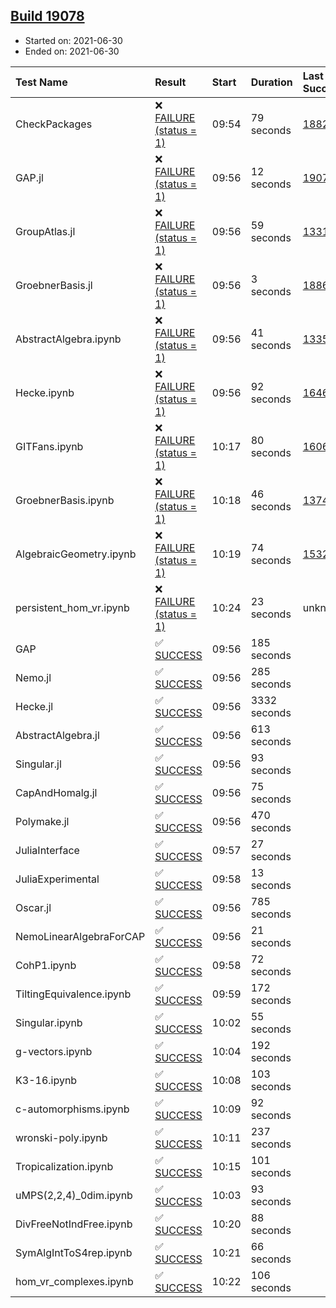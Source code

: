 ## [Build 19078](https://oscarci.mathematik.uni-kl.de/job/oscar/19078/)

* Started on: 2021-06-30
* Ended on: 2021-06-30

| Test Name    | Result | Start | Duration | Last Success | First Failure |
|:-------------|:-------|:------|:---------|:-------------|:--------------|
| CheckPackages | ❌ [FAILURE (status = 1)](https://oscarci.mathematik.uni-kl.de/job/oscar/19078/artifact/logs/build-19078/CheckPackages.log) | 09:54 | 79 seconds | [18822](https://oscarci.mathematik.uni-kl.de/job/oscar/18822/) | [18823](https://oscarci.mathematik.uni-kl.de/job/oscar/18823/) |
| GAP.jl | ❌ [FAILURE (status = 1)](https://oscarci.mathematik.uni-kl.de/job/oscar/19078/artifact/logs/build-19078/GAP.jl.log) | 09:56 | 12 seconds | [19077](https://oscarci.mathematik.uni-kl.de/job/oscar/19077/) | [19078](https://oscarci.mathematik.uni-kl.de/job/oscar/19078/) |
| GroupAtlas.jl | ❌ [FAILURE (status = 1)](https://oscarci.mathematik.uni-kl.de/job/oscar/19078/artifact/logs/build-19078/GroupAtlas.jl.log) | 09:56 | 59 seconds | [13311](https://oscarci.mathematik.uni-kl.de/job/oscar/13311/) | [13312](https://oscarci.mathematik.uni-kl.de/job/oscar/13312/) |
| GroebnerBasis.jl | ❌ [FAILURE (status = 1)](https://oscarci.mathematik.uni-kl.de/job/oscar/19078/artifact/logs/build-19078/GroebnerBasis.jl.log) | 09:56 | 3 seconds | [18864](https://oscarci.mathematik.uni-kl.de/job/oscar/18864/) | [18865](https://oscarci.mathematik.uni-kl.de/job/oscar/18865/) |
| AbstractAlgebra.ipynb | ❌ [FAILURE (status = 1)](https://oscarci.mathematik.uni-kl.de/job/oscar/19078/artifact/logs/build-19078/AbstractAlgebra.ipynb.log) | 09:56 | 41 seconds | [13355](https://oscarci.mathematik.uni-kl.de/job/oscar/13355/) | [13356](https://oscarci.mathematik.uni-kl.de/job/oscar/13356/) |
| Hecke.ipynb | ❌ [FAILURE (status = 1)](https://oscarci.mathematik.uni-kl.de/job/oscar/19078/artifact/logs/build-19078/Hecke.ipynb.log) | 09:56 | 92 seconds | [16463](https://oscarci.mathematik.uni-kl.de/job/oscar/16463/) | [16464](https://oscarci.mathematik.uni-kl.de/job/oscar/16464/) |
| GITFans.ipynb | ❌ [FAILURE (status = 1)](https://oscarci.mathematik.uni-kl.de/job/oscar/19078/artifact/logs/build-19078/GITFans.ipynb.log) | 10:17 | 80 seconds | [16068](https://oscarci.mathematik.uni-kl.de/job/oscar/16068/) | [16069](https://oscarci.mathematik.uni-kl.de/job/oscar/16069/) |
| GroebnerBasis.ipynb | ❌ [FAILURE (status = 1)](https://oscarci.mathematik.uni-kl.de/job/oscar/19078/artifact/logs/build-19078/GroebnerBasis.ipynb.log) | 10:18 | 46 seconds | [13748](https://oscarci.mathematik.uni-kl.de/job/oscar/13748/) | [13749](https://oscarci.mathematik.uni-kl.de/job/oscar/13749/) |
| AlgebraicGeometry.ipynb | ❌ [FAILURE (status = 1)](https://oscarci.mathematik.uni-kl.de/job/oscar/19078/artifact/logs/build-19078/AlgebraicGeometry.ipynb.log) | 10:19 | 74 seconds | [15322](https://oscarci.mathematik.uni-kl.de/job/oscar/15322/) | [15323](https://oscarci.mathematik.uni-kl.de/job/oscar/15323/) |
| persistent_hom_vr.ipynb | ❌ [FAILURE (status = 1)](https://oscarci.mathematik.uni-kl.de/job/oscar/19078/artifact/logs/build-19078/persistent_hom_vr.ipynb.log) | 10:24 | 23 seconds | unknown | unknown |
| GAP | ✅ [SUCCESS](https://oscarci.mathematik.uni-kl.de/job/oscar/19078/artifact/logs/build-19078/GAP.log) | 09:56 | 185 seconds |  |  |
| Nemo.jl | ✅ [SUCCESS](https://oscarci.mathematik.uni-kl.de/job/oscar/19078/artifact/logs/build-19078/Nemo.jl.log) | 09:56 | 285 seconds |  |  |
| Hecke.jl | ✅ [SUCCESS](https://oscarci.mathematik.uni-kl.de/job/oscar/19078/artifact/logs/build-19078/Hecke.jl.log) | 09:56 | 3332 seconds |  |  |
| AbstractAlgebra.jl | ✅ [SUCCESS](https://oscarci.mathematik.uni-kl.de/job/oscar/19078/artifact/logs/build-19078/AbstractAlgebra.jl.log) | 09:56 | 613 seconds |  |  |
| Singular.jl | ✅ [SUCCESS](https://oscarci.mathematik.uni-kl.de/job/oscar/19078/artifact/logs/build-19078/Singular.jl.log) | 09:56 | 93 seconds |  |  |
| CapAndHomalg.jl | ✅ [SUCCESS](https://oscarci.mathematik.uni-kl.de/job/oscar/19078/artifact/logs/build-19078/CapAndHomalg.jl.log) | 09:56 | 75 seconds |  |  |
| Polymake.jl | ✅ [SUCCESS](https://oscarci.mathematik.uni-kl.de/job/oscar/19078/artifact/logs/build-19078/Polymake.jl.log) | 09:56 | 470 seconds |  |  |
| JuliaInterface | ✅ [SUCCESS](https://oscarci.mathematik.uni-kl.de/job/oscar/19078/artifact/logs/build-19078/JuliaInterface.log) | 09:57 | 27 seconds |  |  |
| JuliaExperimental | ✅ [SUCCESS](https://oscarci.mathematik.uni-kl.de/job/oscar/19078/artifact/logs/build-19078/JuliaExperimental.log) | 09:58 | 13 seconds |  |  |
| Oscar.jl | ✅ [SUCCESS](https://oscarci.mathematik.uni-kl.de/job/oscar/19078/artifact/logs/build-19078/Oscar.jl.log) | 09:56 | 785 seconds |  |  |
| NemoLinearAlgebraForCAP | ✅ [SUCCESS](https://oscarci.mathematik.uni-kl.de/job/oscar/19078/artifact/logs/build-19078/NemoLinearAlgebraForCAP.log) | 09:56 | 21 seconds |  |  |
| CohP1.ipynb | ✅ [SUCCESS](https://oscarci.mathematik.uni-kl.de/job/oscar/19078/artifact/logs/build-19078/CohP1.ipynb.log) | 09:58 | 72 seconds |  |  |
| TiltingEquivalence.ipynb | ✅ [SUCCESS](https://oscarci.mathematik.uni-kl.de/job/oscar/19078/artifact/logs/build-19078/TiltingEquivalence.ipynb.log) | 09:59 | 172 seconds |  |  |
| Singular.ipynb | ✅ [SUCCESS](https://oscarci.mathematik.uni-kl.de/job/oscar/19078/artifact/logs/build-19078/Singular.ipynb.log) | 10:02 | 55 seconds |  |  |
| g-vectors.ipynb | ✅ [SUCCESS](https://oscarci.mathematik.uni-kl.de/job/oscar/19078/artifact/logs/build-19078/g-vectors.ipynb.log) | 10:04 | 192 seconds |  |  |
| K3-16.ipynb | ✅ [SUCCESS](https://oscarci.mathematik.uni-kl.de/job/oscar/19078/artifact/logs/build-19078/K3-16.ipynb.log) | 10:08 | 103 seconds |  |  |
| c-automorphisms.ipynb | ✅ [SUCCESS](https://oscarci.mathematik.uni-kl.de/job/oscar/19078/artifact/logs/build-19078/c-automorphisms.ipynb.log) | 10:09 | 92 seconds |  |  |
| wronski-poly.ipynb | ✅ [SUCCESS](https://oscarci.mathematik.uni-kl.de/job/oscar/19078/artifact/logs/build-19078/wronski-poly.ipynb.log) | 10:11 | 237 seconds |  |  |
| Tropicalization.ipynb | ✅ [SUCCESS](https://oscarci.mathematik.uni-kl.de/job/oscar/19078/artifact/logs/build-19078/Tropicalization.ipynb.log) | 10:15 | 101 seconds |  |  |
| uMPS(2,2,4)_0dim.ipynb | ✅ [SUCCESS](https://oscarci.mathematik.uni-kl.de/job/oscar/19078/artifact/logs/build-19078/uMPS-2-2-4-_0dim.ipynb.log) | 10:03 | 93 seconds |  |  |
| DivFreeNotIndFree.ipynb | ✅ [SUCCESS](https://oscarci.mathematik.uni-kl.de/job/oscar/19078/artifact/logs/build-19078/DivFreeNotIndFree.ipynb.log) | 10:20 | 88 seconds |  |  |
| SymAlgIntToS4rep.ipynb | ✅ [SUCCESS](https://oscarci.mathematik.uni-kl.de/job/oscar/19078/artifact/logs/build-19078/SymAlgIntToS4rep.ipynb.log) | 10:21 | 66 seconds |  |  |
| hom_vr_complexes.ipynb | ✅ [SUCCESS](https://oscarci.mathematik.uni-kl.de/job/oscar/19078/artifact/logs/build-19078/hom_vr_complexes.ipynb.log) | 10:22 | 106 seconds |  |  |
